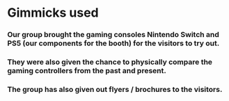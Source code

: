 # Gimmicks used 
### Our group brought the gaming consoles Nintendo Switch and PS5 (our components for the booth) for the visitors to try out.
### They were also given the chance to physically compare the gaming controllers from the past and present. 
### The group has also given out flyers / brochures to the visitors. 
